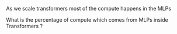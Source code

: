 

As we scale transformers most of the compute happens in the MLPs

What is the percentage of compute which comes from MLPs inside Transformers ? 
